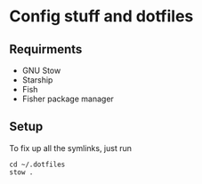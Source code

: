 # Config stuff and dotfiles

## Requirments
- GNU Stow
- Starship
- Fish
- Fisher package manager


## Setup

To fix up all the symlinks, just run
```
cd ~/.dotfiles
stow .
```
